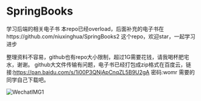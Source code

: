 # SpringBooks
学习后端的相关电子书
本repo已经overload，后面补充的电子书在https://github.com/niuxinghua/SpringBooks2 这个repo，欢迎star，一起学习进步

整理资料不容易，github也有repo大小限制，超过1G需要花钱，请我喝杯肥宅水，谢谢。
github大文件传输有问题，电子书已经打包成zip格式在百度云，链接:https://pan.baidu.com/s/1i00P3QNjApCnqZL5B9U2gA  密码:womr 需要的同学自己下载吧。

![WechatIMG1](https://github.com/niuxinghua/SpringBooks/blob/master/WechatIMG1.jpeg?raw=true)
